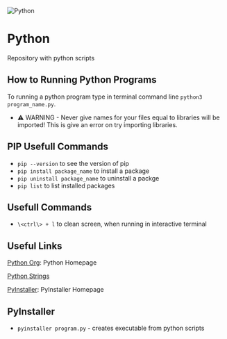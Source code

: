 ![Python](https://github.com/ElmarUhl/Python/assets/157088447/ae19807c-0dce-4f54-ae3e-55e8bd4c1ce3)

# Python

Repository with python scripts

## How to Running Python Programs

To running a python program type in terminal command line ```python3 program_name.py```.

- ⚠️ WARNING - Never give names for your files equal to libraries will be imported! This is give an error on try importing libraries.

## PIP Usefull Commands

- ```pip --version``` to see the version of pip
- ```pip install package_name``` to install a package
- ```pip uninstall package_name``` to uninstall a packge
- ```pip list``` to list installed packages

## Usefull Commands

- ```\<ctrl\> + l``` to clean screen, when running in interactive terminal

## Useful Links

[Python Org](https://www.python.org/): Python Homepage

[Python Strings](https://docs.python.org/pt-br/3/library/string.html#formatexamples)

[PyInstaller](https://pyinstaller.org/en/stable/): PyInstaller Homepage

## PyInstaller

- ```pyinstaller program.py``` - creates executable from python scripts
